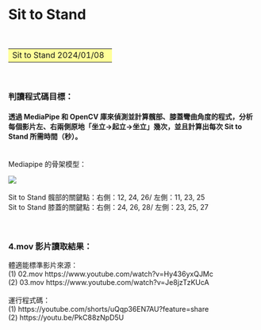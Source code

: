 # Sit to Stand

&emsp;<font size=6><table><tr><td bgcolor=#ffff99> 
Sit to Stand 2024/01/08&ensp; </td></tr></table></font>
<br>
<h3>判讀程式碼目標：</h3>
<h4>透過 MediaPipe 和 OpenCV 庫來偵測並計算髖部、膝蓋彎曲角度的程式，分析每個影片左、右兩側原地「坐立->起立->坐立」幾次，並且計算出每次 Sit to Stand 所需時間（秒）。</h4> 
<br>
Mediapipe 的骨架模型：

![](https://imgur.com/C98MGPb.png)<br>
<br>
Sit to Stand 髖部的關鍵點：右側：12, 24, 26/ 左側：11, 23, 25<br>
Sit to Stand 膝蓋的關鍵點：右側：24, 26, 28/ 左側：23, 25, 27
<br>
<br>
<br>
<h3>4.mov 影片讀取結果：</h3>
體適能標準影片來源：<br>
(1) 02.mov https://www.youtube.com/watch?v=Hy436yxQJMc <br>
(2) 03.mov https://www.youtube.com/watch?v=Je8jzTzKUcA <br>
<br>
運行程式碼：<br>
(1) https://youtube.com/shorts/uQqp36EN7AU?feature=share <br>
(2) https://youtu.be/PkC88zNpD5U <br>
